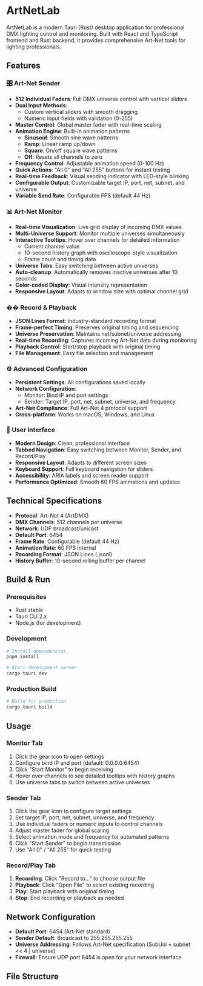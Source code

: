 # ArtNetLab

ArtNetLab is a modern Tauri (Rust) desktop application for professional DMX lighting control and monitoring. Built with React and TypeScript frontend and Rust backend, it provides comprehensive Art-Net tools for lighting professionals.

## Features

### 🎛️ Art-Net Sender
- **512 Individual Faders**: Full DMX universe control with vertical sliders
- **Dual Input Methods**: 
  - Custom vertical sliders with smooth dragging
  - Numeric input fields with validation (0-255)
- **Master Control**: Global master fader with real-time scaling
- **Animation Engine**: Built-in animation patterns
  - **Sinusoid**: Smooth sine wave patterns
  - **Ramp**: Linear ramp up/down
  - **Square**: On/off square wave patterns
  - **Off**: Resets all channels to zero
- **Frequency Control**: Adjustable animation speed (0-100 Hz)
- **Quick Actions**: "All 0" and "All 255" buttons for instant testing
- **Real-time Feedback**: Visual sending indicator with LED-style blinking
- **Configurable Output**: Customizable target IP, port, net, subnet, and universe
- **Variable Send Rate**: Configurable FPS (default 44 Hz)

### 📊 Art-Net Monitor
- **Real-time Visualization**: Live grid display of incoming DMX values
- **Multi-Universe Support**: Monitor multiple universes simultaneously
- **Interactive Tooltips**: Hover over channels for detailed information
  - Current channel value
  - 10-second history graph with oscilloscope-style visualization
  - Frame count and timing data
- **Universe Tabs**: Easy switching between active universes
- **Auto-cleanup**: Automatically removes inactive universes after 10 seconds
- **Color-coded Display**: Visual intensity representation
- **Responsive Layout**: Adapts to window size with optimal channel grid

### �� Record & Playback
- **JSON Lines Format**: Industry-standard recording format
- **Frame-perfect Timing**: Preserves original timing and sequencing
- **Universe Preservation**: Maintains net/subnet/universe addressing
- **Real-time Recording**: Captures incoming Art-Net data during monitoring
- **Playback Control**: Start/stop playback with original timing
- **File Management**: Easy file selection and management

### ⚙️ Advanced Configuration
- **Persistent Settings**: All configurations saved locally
- **Network Configuration**:
  - Monitor: Bind IP and port settings
  - Sender: Target IP, port, net, subnet, universe, and frequency
- **Art-Net Compliance**: Full Art-Net 4 protocol support
- **Cross-platform**: Works on macOS, Windows, and Linux

### 🎨 User Interface
- **Modern Design**: Clean, professional interface
- **Tabbed Navigation**: Easy switching between Monitor, Sender, and Record/Play
- **Responsive Layout**: Adapts to different screen sizes
- **Keyboard Support**: Full keyboard navigation for sliders
- **Accessibility**: ARIA labels and screen reader support
- **Performance Optimized**: Smooth 60 FPS animations and updates

## Technical Specifications

- **Protocol**: Art-Net 4 (ArtDMX)
- **DMX Channels**: 512 channels per universe
- **Network**: UDP broadcast/unicast
- **Default Port**: 6454
- **Frame Rate**: Configurable (default 44 Hz)
- **Animation Rate**: 60 FPS internal
- **Recording Format**: JSON Lines (.jsonl)
- **History Buffer**: 10-second rolling buffer per channel

## Build & Run

### Prerequisites
- Rust stable
- Tauri CLI 2.x
- Node.js (for development)

### Development
```bash
# Install dependencies
pnpm install

# Start development server
cargo tauri dev
```

### Production Build
```bash
# Build for production
cargo tauri build
```

## Usage

### Monitor Tab
1. Click the gear icon to open settings
2. Configure bind IP and port (default: 0.0.0.0:6454)
3. Click "Start Monitor" to begin receiving
4. Hover over channels to see detailed tooltips with history graphs
5. Use universe tabs to switch between active universes

### Sender Tab
1. Click the gear icon to configure target settings
2. Set target IP, port, net, subnet, universe, and frequency
3. Use individual faders or numeric inputs to control channels
4. Adjust master fader for global scaling
5. Select animation mode and frequency for automated patterns
6. Click "Start Sender" to begin transmission
7. Use "All 0" / "All 255" for quick testing

### Record/Play Tab
1. **Recording**: Click "Record to..." to choose output file
2. **Playback**: Click "Open File" to select existing recording
3. **Play**: Start playback with original timing
4. **Stop**: End recording or playback as needed

## Network Configuration

- **Default Port**: 6454 (Art-Net standard)
- **Sender Default**: Broadcast to 255.255.255.255
- **Universe Addressing**: Follows Art-Net specification (SubUni = subnet << 4 | universe)
- **Firewall**: Ensure UDP port 6454 is open for your network interface

## File Structure
